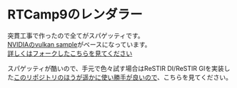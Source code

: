 # RTCamp9のレンダラー

突貫工事で作ったので全てがスパゲッティです。  
[NVIDIAのvulkan sample](https://github.com/nvpro-samples/vk_mini_samples/)がベースになっています。  
[詳しくはフォークしたこちらを見てください](https://github.com/udemegane/vk_mini_samples)  

スパゲッティが酷いので、手元で色々試す場合はReSTIR DI/ReSTIR GIを実装した[このリポジトリのほうが遥かに使い勝手が良いので](https://github.com/udemegane/Falcor/tree/ReSTIR_GI_Demo)、こちらを見てください。
